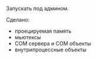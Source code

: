 Запускать под админом.

Сделано:
* проецируемая память
* мьютексы
* COM сервера и COM объекты
* внутрипроцессные объекты
